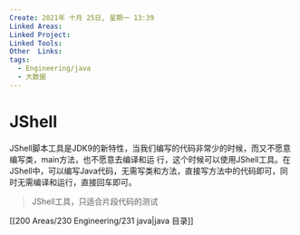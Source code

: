 ```yaml
---
Create: 2021年 十月 25日, 星期一 13:39
Linked Areas: 
Linked Project:
Linked Tools: 
Other  Links: 
tags: 
  - Engineering/java
  - 大数据
---
```

# JShell

JShell脚本工具是JDK9的新特性，当我们编写的代码非常少的时候，而又不愿意编写类，main方法，也不愿意去编译和运 行，这个时候可以使用JShell工具。在JShell中，可以编写Java代码，无需写类和方法，直接写方法中的代码即可，同时无需编译和运行，直接回车即可。

> JShell工具，只适合片段代码的测试


[[200 Areas/230 Engineering/231 java|java 目录]]